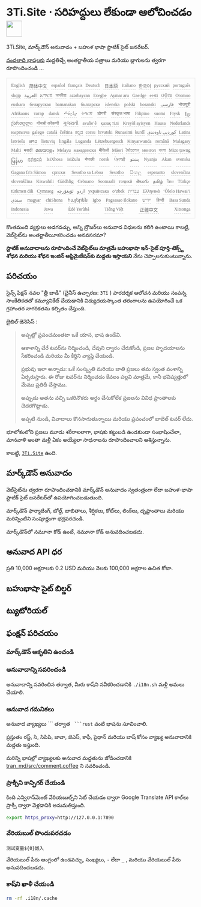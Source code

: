 <h1 style="justify-content:space-between">3Ti.Site ⋅ సరిహద్దులు లేకుండా ఆలోచించడం<img src="//i-01.eu.org/3Ti/logo.svg" style="user-select:none;margin-top:-1px;width:42px"></h1>

3Ti.Site, మార్క్‌డౌన్ అనువాదం + బహుళ భాషా స్టాటిక్ సైట్ జనరేటర్.

[వందలాది భాషలకు](https://github.com/i18n-site/node/blob/main/lang/src/index.js) మద్దతిచ్చే అంతర్జాతీయ పత్రాలు మరియు బ్లాగులను త్వరగా రూపొందించండి ...

<pre class="langli" style="display:flex;flex-wrap:wrap;background:transparent;border:1px solid #eee;font-size:12px;box-shadow:0 0 3px inset #eee;padding:12px 5px 4px 12px;justify-content:space-between;"><style>pre.langli i{font-weight:300;font-family:s;margin-right:7px;margin-bottom:8px;font-style:normal;color:#666;border-bottom:1px dashed #ccc;}</style><i>English</i><i> 简体中文 </i><i>español</i><i>français</i><i>Deutsch</i><i> 日本語 </i><i>italiano</i><i>한국어</i><i>русский</i><i>português</i><i>shqip</i><i>‫العربية‬</i><i>አማርኛ</i><i>অসমীয়া</i><i>azərbaycan</i><i>Eʋegbe</i><i>Aymar aru</i><i>Gaeilge</i><i>eesti</i><i>ଓଡ଼ିଆ</i><i>Oromoo</i><i>euskara</i><i>беларуская</i><i>bamanakan</i><i>български</i><i>íslenska</i><i>polski</i><i>bosanski</i><i>‫فارسی‬</i><i>भोजपुरी</i><i>Afrikaans</i><i>татар</i><i>dansk</i><i>‫ދިވެހިބަސް‬</i><i>ትግርኛ</i><i>डोगरी</i><i>संस्कृत भाषा</i><i>Filipino</i><i>suomi</i><i>Frysk</i><i>ខ្មែរ</i><i>ქართული</i><i>गोंयची कोंकणी</i><i>ગુજરાતી</i><i>avañe’ẽ</i><i>қазақ тілі</i><i>Kreyòl ayisyen</i><i>Hausa</i><i>Nederlands</i><i>кыргызча</i><i>galego</i><i>català</i><i>čeština</i><i>ಕನ್ನಡ</i><i>corsu</i><i>hrvatski</i><i>Runasimi</i><i>kurdî</i><i>‫کوردیی ناوەندی‬</i><i>Latina</i><i>latviešu</i><i>ລາວ</i><i>lietuvių</i><i>lingála</i><i>Luganda</i><i>Lëtzebuergesch</i><i>Kinyarwanda</i><i>română</i><i>Malagasy</i><i>Malti</i><i>मराठी</i><i>മലയാളം</i><i>Melayu</i><i>македонски</i><i>मैथिली</i><i>Māori</i><i>মৈতৈলোন্</i><i>монгол</i><i>বাংলা</i><i>Mizo ṭawng</i><i>မြန်မာ</i><i>𞄀𞄄𞄰𞄩𞄍𞄜𞄰</i><i>IsiXhosa</i><i>isiZulu</i><i>नेपाली</i><i>norsk</i><i>ਪੰਜਾਬੀ</i><i>‫پښتو‬</i><i>Nyanja</i><i>Akan</i><i>svenska</i><i>Gagana fa'a Sāmoa</i><i>српски</i><i>Sesotho sa Leboa</i><i>Sesotho</i><i>සිංහල</i><i>esperanto</i><i>slovenčina</i><i>slovenščina</i><i>Kiswahili</i><i>Gàidhlig</i><i>Cebuano</i><i>Soomaali</i><i>тоҷикӣ</i><i>తెలుగు</i><i>தமிழ்</i><i>ไทย</i><i>Türkçe</i><i>türkmen dili</i><i>Cymraeg</i><i>‫ئۇيغۇرچە‬</i><i>‫اردو‬</i><i>українська</i><i>o‘zbek</i><i>‫עברית‬</i><i>Ελληνικά</i><i>ʻŌlelo Hawaiʻi</i><i>‫سنڌي‬</i><i>magyar</i><i>chiShona</i><i>հայերեն</i><i>Igbo</i><i>Pagsasao Ilokano</i><i>‫ייִדיש‬</i><i>हिन्दी</i><i>Basa Sunda</i><i>Indonesia</i><i>Jawa</i><i>Èdè Yorùbá</i><i>Tiếng Việt</i><i> 正體中文 </i><i>Xitsonga</i></pre>

కొంతమంది వ్యక్తులు అడగవచ్చు, అన్ని బ్రౌజర్‌లు అనువాద విధులను కలిగి ఉంటాయి కాబట్టి, వెబ్‌సైట్‌ను అంతర్జాతీయీకరించడం అనవసరమా?

**స్టాటిక్ అనువాదాలను రూపొందించే వెబ్‌సైట్‌లు మాత్రమే బహుభాషా ఇన్-సైట్ పూర్తి-టెక్స్ట్ శోధన మరియు శోధన ఇంజిన్ ఆప్టిమైజేషన్‌కు మద్దతు ఇస్తాయని** నేను చెప్పాలనుకుంటున్నాను.

## పరిచయం

సైన్స్ ఫిక్షన్ నవల &quot;త్రీ బాడీ&quot; (చైనీస్ ఉచ్చారణ: `3Tǐ` ) పారదర్శక ఆలోచన మరియు సంపన్న సాంకేతికతతో కమ్యూనికేట్ చేయడానికి విద్యుదయస్కాంత తరంగాలను ఉపయోగించే ఒక గ్రహాంతర నాగరికతను కల్పితం చేస్తుంది.

బైబిల్·జెనెసిస్ :

> అప్పట్లో ప్రపంచమంతటా ఒకే యాస, భాష ఉండేవి.
>
> ఆకాశాన్ని చేరే టవర్‌ను నిర్మించండి, దేవుని ద్వారం చేరుకోండి, ప్రజల హృదయాలను సేకరించండి మరియు మీ కీర్తిని వ్యాప్తి చేయండి.
>
> ప్రభువు ఇలా అన్నాడు: ఒకే సంస్కృతి మరియు జాతి ప్రజలు తమ స్వంత వంశాన్ని ఏర్పరుస్తారు. ఈ రోజు టవర్‌ను నిర్మించడం కేవలం పల్లవి మాత్రమే, కానీ భవిష్యత్తులో మేము ప్రతిదీ చేస్తాము.
>
> అప్పుడు అతను వచ్చి ఒకరినొకరు అర్థం చేసుకోలేక ప్రజలను వివిధ ప్రాంతాలకు చెదరగొట్టాడు.
>
> అప్పటి నుండి, వివాదాలు కొనసాగుతున్నాయి మరియు ప్రపంచంలో బాబెల్ టవర్ లేదు.

భూలోకంలోని ప్రజలు మూడు శరీరాలలాగా, భాషకు కట్టుబడి ఉండకుండా సంభాషించేలా, మానవాళి అంతా మళ్లీ ఏకం అయ్యేలా సాధనాలను రూపొందించాలని ఆశిస్తున్నాను.

కాబట్టి, [`3Ti.Site`](//3Ti.Site) ఉంది.

## మార్క్‌డౌన్ అనువాదం

వెబ్‌సైట్‌ను త్వరగా రూపొందించడానికి మార్క్‌డౌన్ అనువాదం స్వతంత్రంగా లేదా బహుళ-భాషా స్టాటిక్ సైట్ జనరేటర్‌తో ఉపయోగించబడుతుంది.

మార్క్‌డౌన్ ఫార్మాటింగ్, బోల్డ్, జాబితాలు, శీర్షికలు, కోట్‌లు, లింక్‌లు, దృష్టాంతాలు మరియు మరిన్నింటిని సంపూర్ణంగా భద్రపరచండి.

మార్క్‌డౌన్‌లో నమూనా కోడ్ ఉంటే, నమూనా కోడ్ అనువదించబడదు.

## అనువాద API ధర

ప్రతి 10,000 అక్షరాలకు 0.2 USD మరియు నెలకు 100,000 అక్షరాల ఉచిత కోటా.

## బహుభాషా సైట్ బిల్డర్

## ట్యుటోరియల్

## ఫంక్షన్ పరిచయం

### మార్క్‌డౌన్ ఆకృతిని ఉంచండి

### అనువాదాన్ని సవరించండి

అనువాదాన్ని సవరించిన తర్వాత, మీరు కాష్‌ని నవీకరించడానికి `./i18n.sh` మళ్లీ అమలు చేయాలి.

### అనువాద గమనికలు

అనువాద వ్యాఖ్యలు \``` తర్వాత ` ```rust` వంటి భాషను సూచించాలి.

ప్రస్తుతం రస్ట్, సి, సిపిపి, జావా, జెఎస్, కాఫీ, పైథాన్ మరియు బాష్ కోసం వ్యాఖ్య అనువాదానికి మద్దతు ఇస్తుంది.

మరిన్ని భాషల్లో వ్యాఖ్యలకు అనువాద మద్దతును జోడించడానికి [tran_md/src/comment.coffee](https://github.com/i18n-site/node/blob/main/tran_md/src/comment.coffee) ని సవరించండి.

### ప్రాక్సీని కాన్ఫిగర్ చేయండి

కింది ఎన్విరాన్‌మెంట్ వేరియబుల్స్‌ని సెట్ చేయడం ద్వారా Google Translate API కాల్‌లు ప్రాక్సీ ద్వారా వెళ్లడానికి అనుమతిస్తుంది.

```bash
export https_proxy=http://127.0.0.1:7890
```

### వేరియబుల్ పొందుపరచడం

```
测试变量${0}嵌入
```

వేరియబుల్ పేరు ఆంగ్లంలో ఉండవచ్చు, సంఖ్యలు, `-` లేదా `_` , మరియు వేరియబుల్ పేరు అనువదించబడదు.

### కాష్‌ని ఖాళీ చేయండి

```bash
rm -rf .i18n/.cache
```
